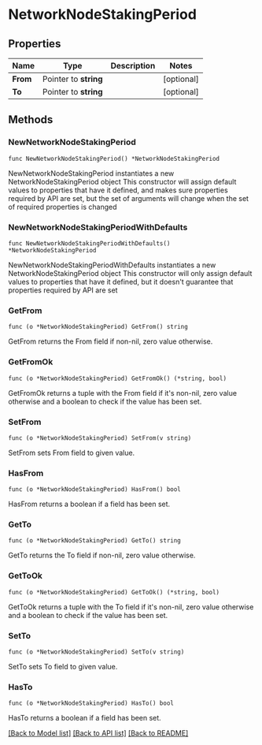 # NetworkNodeStakingPeriod

## Properties

Name | Type | Description | Notes
------------ | ------------- | ------------- | -------------
**From** | Pointer to **string** |  | [optional] 
**To** | Pointer to **string** |  | [optional] 

## Methods

### NewNetworkNodeStakingPeriod

`func NewNetworkNodeStakingPeriod() *NetworkNodeStakingPeriod`

NewNetworkNodeStakingPeriod instantiates a new NetworkNodeStakingPeriod object
This constructor will assign default values to properties that have it defined,
and makes sure properties required by API are set, but the set of arguments
will change when the set of required properties is changed

### NewNetworkNodeStakingPeriodWithDefaults

`func NewNetworkNodeStakingPeriodWithDefaults() *NetworkNodeStakingPeriod`

NewNetworkNodeStakingPeriodWithDefaults instantiates a new NetworkNodeStakingPeriod object
This constructor will only assign default values to properties that have it defined,
but it doesn't guarantee that properties required by API are set

### GetFrom

`func (o *NetworkNodeStakingPeriod) GetFrom() string`

GetFrom returns the From field if non-nil, zero value otherwise.

### GetFromOk

`func (o *NetworkNodeStakingPeriod) GetFromOk() (*string, bool)`

GetFromOk returns a tuple with the From field if it's non-nil, zero value otherwise
and a boolean to check if the value has been set.

### SetFrom

`func (o *NetworkNodeStakingPeriod) SetFrom(v string)`

SetFrom sets From field to given value.

### HasFrom

`func (o *NetworkNodeStakingPeriod) HasFrom() bool`

HasFrom returns a boolean if a field has been set.

### GetTo

`func (o *NetworkNodeStakingPeriod) GetTo() string`

GetTo returns the To field if non-nil, zero value otherwise.

### GetToOk

`func (o *NetworkNodeStakingPeriod) GetToOk() (*string, bool)`

GetToOk returns a tuple with the To field if it's non-nil, zero value otherwise
and a boolean to check if the value has been set.

### SetTo

`func (o *NetworkNodeStakingPeriod) SetTo(v string)`

SetTo sets To field to given value.

### HasTo

`func (o *NetworkNodeStakingPeriod) HasTo() bool`

HasTo returns a boolean if a field has been set.


[[Back to Model list]](../README.md#documentation-for-models) [[Back to API list]](../README.md#documentation-for-api-endpoints) [[Back to README]](../README.md)


